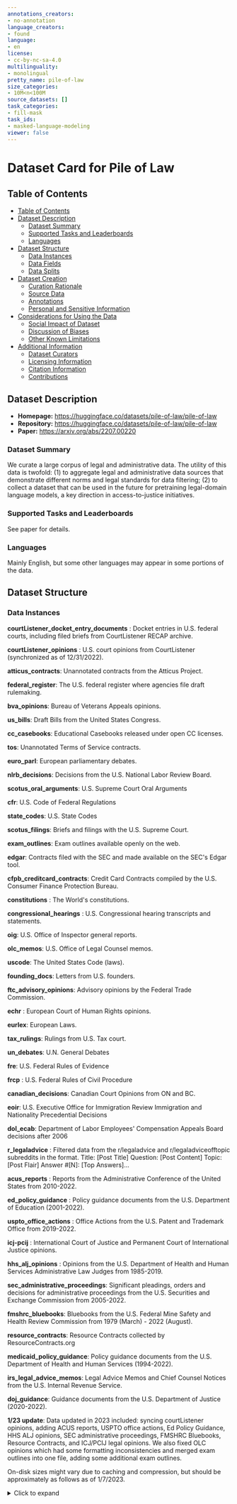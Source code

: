 ```yaml
---
annotations_creators:
- no-annotation
language_creators:
- found
language:
- en
license:
- cc-by-nc-sa-4.0
multilinguality:
- monolingual
pretty_name: pile-of-law
size_categories:
- 10M<n<100M
source_datasets: []
task_categories:
- fill-mask
task_ids:
- masked-language-modeling
viewer: false
---
```


# Dataset Card for Pile of Law

## Table of Contents
- [Table of Contents](#table-of-contents)
- [Dataset Description](#dataset-description)
  - [Dataset Summary](#dataset-summary)
  - [Supported Tasks and Leaderboards](#supported-tasks-and-leaderboards)
  - [Languages](#languages)
- [Dataset Structure](#dataset-structure)
  - [Data Instances](#data-instances)
  - [Data Fields](#data-fields)
  - [Data Splits](#data-splits)
- [Dataset Creation](#dataset-creation)
  - [Curation Rationale](#curation-rationale)
  - [Source Data](#source-data)
  - [Annotations](#annotations)
  - [Personal and Sensitive Information](#personal-and-sensitive-information)
- [Considerations for Using the Data](#considerations-for-using-the-data)
  - [Social Impact of Dataset](#social-impact-of-dataset)
  - [Discussion of Biases](#discussion-of-biases)
  - [Other Known Limitations](#other-known-limitations)
- [Additional Information](#additional-information)
  - [Dataset Curators](#dataset-curators)
  - [Licensing Information](#licensing-information)
  - [Citation Information](#citation-information)
  - [Contributions](#contributions)

## Dataset Description

- **Homepage:** https://huggingface.co/datasets/pile-of-law/pile-of-law
- **Repository:** https://huggingface.co/datasets/pile-of-law/pile-of-law
- **Paper:** https://arxiv.org/abs/2207.00220

### Dataset Summary

We curate a large corpus of legal and administrative data. The utility of this data is twofold: (1) to aggregate legal and administrative data sources that demonstrate different norms and legal standards for data filtering; (2) to collect a dataset that can be used in the future for pretraining legal-domain language models, a key direction in access-to-justice initiatives.

### Supported Tasks and Leaderboards

See paper for details.

### Languages

Mainly English, but some other languages may appear in some portions of the data.

## Dataset Structure

### Data Instances

**courtListener_docket_entry_documents** : Docket entries in U.S. federal courts, including filed briefs from CourtListener RECAP archive.

**courtListener_opinions** : U.S. court opinions from CourtListener (synchronized as of 12/31/2022).

**atticus_contracts**: Unannotated contracts from the Atticus Project.

**federal_register**: The U.S. federal register where agencies file draft rulemaking.

**bva_opinions**: Bureau of Veterans Appeals opinions.

**us_bills**: Draft Bills from the United States Congress.

**cc_casebooks**: Educational Casebooks released under open CC licenses.

**tos**: Unannotated Terms of Service contracts.

**euro_parl**: European parliamentary debates.

**nlrb_decisions**: Decisions from the U.S. National Labor Review Board.

**scotus_oral_arguments**: U.S. Supreme Court Oral Arguments

**cfr**: U.S. Code of Federal Regulations

**state_codes**: U.S. State Codes

**scotus_filings**: Briefs and filings with the U.S. Supreme Court.

**exam_outlines**: Exam outlines available openly on the web.

**edgar**: Contracts filed with the SEC and made available on the SEC's Edgar tool.

**cfpb_creditcard_contracts**: Credit Card Contracts compiled by the U.S. Consumer Finance Protection Bureau.

**constitutions** : The World's constitutions.

**congressional_hearings** : U.S. Congressional hearing transcripts and statements.

**oig**: U.S. Office of Inspector general reports.

**olc_memos**: U.S. Office of Legal Counsel memos.

**uscode**: The United States Code (laws).

**founding_docs**: Letters from U.S. founders.

**ftc_advisory_opinions**: Advisory opinions by the Federal Trade Commission.

**echr** : European Court of Human Rights opinions.

**eurlex**: European Laws.

**tax_rulings**: Rulings from U.S. Tax court.

**un_debates**: U.N. General Debates

**fre**: U.S. Federal Rules of Evidence

**frcp** : U.S. Federal Rules of Civil Procedure

**canadian_decisions**: Canadian Court Opinions from ON and BC.

**eoir**: U.S. Executive Office for Immigration Review Immigration and Nationality Precedential Decisions

**dol_ecab**: Department of Labor Employees' Compensation Appeals Board decisions after 2006

**r_legaladvice** : Filtered data from the r/legaladvice and r/legaladviceofftopic subreddits in the format. 
Title: [Post Title]
Question: [Post Content]
Topic: [Post Flair]
Answer \#[N]: [Top Answers]...

**acus_reports** : Reports from the Administrative Conference of the United States from 2010-2022.

**ed_policy_guidance** : Policy guidance documents from the U.S. Department of Education (2001-2022).

**uspto_office_actions** : Office Actions from the U.S. Patent and Trademark Office from 2019-2022.

**icj-pcij** : International Court of Justice and Permanent Court of International Justice opinions.

**hhs_alj_opinions** : Opinions from the U.S. Department of Health and Human Services Administrative Law Judges from 1985-2019.

**sec_administrative_proceedings**: Significant pleadings, orders and decisions for administrative proceedings from the U.S. Securities and Exchange Commission from 2005-2022.

**fmshrc_bluebooks**: Bluebooks from the U.S. Federal Mine Safety and Health Review Commission from 1979 (March) - 2022 (August).

**resource_contracts**: Resource Contracts collected by ResourceContracts.org

**medicaid_policy_guidance**: Policy guidance documents from the U.S. Department of Health and Human Services (1994-2022).

**irs_legal_advice_memos**: Legal Advice Memos and Chief Counsel Notices from the U.S. Internal Revenue Service.

**doj_guidance**: Guidance documents from the U.S. Department of Justice (2020-2022).

**1/23 update**: Data updated in 2023 included: syncing courtListener opinions, adding ACUS reports, USPTO office actions, Ed Policy Guidance, HHS ALJ opinions, SEC administrative proceedings, FMSHRC Bluebooks, Resource Contracts, and ICJ/PCIJ legal opinions. We also fixed OLC opinions which had some formatting inconsistencies and merged exam outlines into one file, adding some additional exam outlines.

On-disk sizes might vary due to caching and compression, but should be approximately as follows as of 1/7/2023. 

<details>
<summary>Click to expand</summary>
```bash
 % xz --list data/*.xz                      
Strms  Blocks   Compressed Uncompressed  Ratio  Check   Filename
  183     181  9,631.2 KiB     35.0 MiB  0.268  CRC64   data/train.acus_reports.jsonl.xz
    1       1  1,024.1 MiB  6,804.7 MiB  0.150  CRC64   data/train.atticus_contracts.0.jsonl.xz
    1       1  1,024.1 MiB  6,781.1 MiB  0.151  CRC64   data/train.atticus_contracts.1.jsonl.xz
    1       1  1,024.1 MiB  6,790.1 MiB  0.151  CRC64   data/train.atticus_contracts.2.jsonl.xz
    1       1  1,024.1 MiB  6,759.2 MiB  0.152  CRC64   data/train.atticus_contracts.3.jsonl.xz
    1       1    139.9 MiB    925.0 MiB  0.151  CRC64   data/train.atticus_contracts.4.jsonl.xz
    1       1  1,564.6 MiB     12.5 GiB  0.123  CRC64   data/train.bva.jsonl.xz
    1       1     29.8 MiB    154.3 MiB  0.193  CRC64   data/train.canadian_decisions.jsonl.xz
    1       1     18.5 MiB     82.6 MiB  0.224  CRC64   data/train.cc_casebooks.jsonl.xz
    1       1  3,427.3 KiB     67.2 MiB  0.050  CRC64   data/train.cfpb_cc.jsonl.xz
    1       1     72.7 MiB    582.6 MiB  0.125  CRC64   data/train.cfr.jsonl.xz
    1       1  1,056.1 MiB  4,941.9 MiB  0.214  CRC64   data/train.congressional_hearings.jsonl.xz
    1       1  3,272.4 KiB     21.3 MiB  0.150  CRC64   data/train.constitutions.jsonl.xz
    1       1  1,024.1 MiB     13.0 GiB  0.077  CRC64   data/train.courtlistenerdocketentries.0.jsonl.xz
    1       1  1,024.3 MiB     13.3 GiB  0.075  CRC64   data/train.courtlistenerdocketentries.1.jsonl.xz
    1       1  1,024.1 MiB     12.4 GiB  0.080  CRC64   data/train.courtlistenerdocketentries.2.jsonl.xz
    1       1    635.2 MiB  8,671.6 MiB  0.073  CRC64   data/train.courtlistenerdocketentries.3.jsonl.xz
    1       1    953.7 MiB  4,575.7 MiB  0.208  CRC64   data/train.courtlisteneropinions.0.jsonl.xz
    1       1    953.7 MiB  4,356.2 MiB  0.219  CRC64   data/train.courtlisteneropinions.1.jsonl.xz
    1       1    953.7 MiB  4,315.6 MiB  0.221  CRC64   data/train.courtlisteneropinions.10.jsonl.xz
    1       1    953.7 MiB  4,650.3 MiB  0.205  CRC64   data/train.courtlisteneropinions.11.jsonl.xz
    1       1    953.7 MiB  4,836.3 MiB  0.197  CRC64   data/train.courtlisteneropinions.12.jsonl.xz
    1       1    953.7 MiB  4,644.9 MiB  0.205  CRC64   data/train.courtlisteneropinions.13.jsonl.xz
    1       1    953.7 MiB  4,657.5 MiB  0.205  CRC64   data/train.courtlisteneropinions.14.jsonl.xz
    1       1    539.2 MiB  2,621.8 MiB  0.206  CRC64   data/train.courtlisteneropinions.15.jsonl.xz
    1       1    953.7 MiB  4,335.3 MiB  0.220  CRC64   data/train.courtlisteneropinions.2.jsonl.xz
    1       1    953.7 MiB  4,352.0 MiB  0.219  CRC64   data/train.courtlisteneropinions.3.jsonl.xz
    1       1    953.7 MiB  4,575.9 MiB  0.208  CRC64   data/train.courtlisteneropinions.4.jsonl.xz
    1       1    953.7 MiB  4,382.6 MiB  0.218  CRC64   data/train.courtlisteneropinions.5.jsonl.xz
    1       1    953.7 MiB  4,352.3 MiB  0.219  CRC64   data/train.courtlisteneropinions.6.jsonl.xz
    1       1    953.7 MiB  4,462.4 MiB  0.214  CRC64   data/train.courtlisteneropinions.7.jsonl.xz
    1       1    953.7 MiB  4,604.0 MiB  0.207  CRC64   data/train.courtlisteneropinions.8.jsonl.xz
    1       1    953.7 MiB  4,612.0 MiB  0.207  CRC64   data/train.courtlisteneropinions.9.jsonl.xz
  335     335  6,047.4 KiB     24.1 MiB  0.245  CRC64   data/train.doj_guidance.jsonl.xz
    1       1     41.1 MiB    305.6 MiB  0.135  CRC64   data/train.dol_ecab.jsonl.xz
    1       1     19.1 MiB    100.5 MiB  0.190  CRC64   data/train.echr.jsonl.xz
  508     507  1,502.0 KiB  4,716.7 KiB  0.318  CRC64   data/train.ed_policy_guidance.jsonl.xz
    1       1  1,372.0 MiB  9,032.6 MiB  0.152  CRC64   data/train.edgar.jsonl.xz
    1       1  3,896.6 KiB     18.6 MiB  0.205  CRC64   data/train.eoir.jsonl.xz
    1       1    140.3 MiB  1,154.7 MiB  0.121  CRC64   data/train.eurlex.jsonl.xz
    1       1     51.4 MiB    239.4 MiB  0.215  CRC64   data/train.euro_parl.jsonl.xz
    1       1    355.3 KiB  1,512.5 KiB  0.235  CRC64   data/train.examoutlines.jsonl.xz
    1       1     20.7 MiB    131.7 MiB  0.157  CRC64   data/train.federal_register.jsonl.xz
  396     396     43.9 MiB    175.7 MiB  0.250  CRC64   data/train.fmshrc.jsonl.xz
    1       1     73.4 MiB    341.7 MiB  0.215  CRC64   data/train.founding_docs.jsonl.xz
    1       1    324.2 KiB  1,459.4 KiB  0.222  CRC64   data/train.frcp.jsonl.xz
    1       1    116.1 KiB    484.9 KiB  0.239  CRC64   data/train.fre.jsonl.xz
    1       1    297.3 KiB  1,245.0 KiB  0.239  CRC64   data/train.ftc_advisory_opinions.jsonl.xz
2,084   2,083     13.4 MiB     42.2 MiB  0.318  CRC64   data/train.hhs_alj.jsonl.xz
    1       1     29.5 MiB    157.4 MiB  0.188  CRC64   data/train.ijc.jsonl.xz
  442     442  7,904.4 KiB     35.8 MiB  0.216  CRC64   data/train.irs_legal_advice_memos.jsonl.xz
  658     658  3,403.1 KiB     10.6 MiB  0.314  CRC64   data/train.medicaid_policy_guidance.jsonl.xz
    1       1    170.7 MiB    788.9 MiB  0.216  CRC64   data/train.nlrb_decisions.jsonl.xz
    1       1    218.4 MiB  1,580.3 MiB  0.138  CRC64   data/train.oig.jsonl.xz
    1       1  5,857.4 KiB     31.5 MiB  0.182  CRC64   data/train.olc_memos.jsonl.xz
    1       1     58.6 MiB    234.5 MiB  0.250  CRC64   data/train.r_legaldvice.jsonl.xz
1,639   1,639     43.7 MiB    188.1 MiB  0.232  CRC64   data/train.resource_contracts.jsonl.xz
    1       1    242.6 MiB  1,241.6 MiB  0.195  CRC64   data/train.scotus_docket_entries.jsonl.xz
    1       1     68.5 MiB    323.2 MiB  0.212  CRC64   data/train.scotus_oral.jsonl.xz
10,805  10,805     40.7 MiB    118.4 MiB  0.344  CRC64   data/train.sec.jsonl.xz
    1       1    705.0 MiB  5,019.9 MiB  0.140  CRC64   data/train.state_code.jsonl.xz
    1       1     75.2 MiB    540.8 MiB  0.139  CRC64   data/train.taxrulings.jsonl.xz
    1       1    273.6 KiB  1,318.5 KiB  0.207  CRC64   data/train.tos.jsonl.xz
    1       1     22.6 MiB    108.1 MiB  0.209  CRC64   data/train.undebates.jsonl.xz
    1       1    167.6 MiB  1,119.6 MiB  0.150  CRC64   data/train.us_bills.jsonl.xz
    1       1     25.3 MiB    196.1 MiB  0.129  CRC64   data/train.uscode.jsonl.xz
    1       1  1,713.2 MiB     33.7 GiB  0.050  CRC64   data/train.uspto_oab.jsonl.xz
   54      54  2,960.9 KiB     11.0 MiB  0.264  CRC64   data/validation.acus_reports.jsonl.xz
    1       1  1,024.1 MiB  6,797.1 MiB  0.151  CRC64   data/validation.atticus_contracts.0.jsonl.xz
    1       1    374.6 MiB  2,471.7 MiB  0.152  CRC64   data/validation.atticus_contracts.1.jsonl.xz
    1       1    523.0 MiB  4,258.9 MiB  0.123  CRC64   data/validation.bva.jsonl.xz
    1       1      9.8 MiB     50.5 MiB  0.195  CRC64   data/validation.canadian_decisions.jsonl.xz
    1       1  4,281.5 KiB     19.1 MiB  0.219  CRC64   data/validation.cc_casebooks.jsonl.xz
    1       1  1,532.6 KiB     19.6 MiB  0.077  CRC64   data/validation.cfpb_cc.jsonl.xz
    1       1     23.3 MiB    190.4 MiB  0.122  CRC64   data/validation.cfr.jsonl.xz
    1       1    347.4 MiB  1,620.7 MiB  0.214  CRC64   data/validation.congressional_hearings.jsonl.xz
    1       1  1,102.4 KiB  6,733.0 KiB  0.164  CRC64   data/validation.constitutions.jsonl.xz
    1       1  1,024.1 MiB     10.7 GiB  0.094  CRC64   data/validation.courtlistenerdocketentries.0.jsonl.xz
    1       1    473.7 MiB  5,225.2 MiB  0.091  CRC64   data/validation.courtlistenerdocketentries.1.jsonl.xz
    1       1    953.7 MiB  4,391.3 MiB  0.217  CRC64   data/validation.courtlisteneropinions.0.jsonl.xz
    1       1    953.7 MiB  4,406.9 MiB  0.216  CRC64   data/validation.courtlisteneropinions.1.jsonl.xz
    1       1    953.8 MiB  4,436.7 MiB  0.215  CRC64   data/validation.courtlisteneropinions.2.jsonl.xz
    1       1    953.7 MiB  4,476.9 MiB  0.213  CRC64   data/validation.courtlisteneropinions.3.jsonl.xz
    1       1    953.7 MiB  4,618.0 MiB  0.207  CRC64   data/validation.courtlisteneropinions.4.jsonl.xz
    1       1    238.5 MiB  1,147.4 MiB  0.208  CRC64   data/validation.courtlisteneropinions.5.jsonl.xz
  100     100  1,778.7 KiB  7,371.5 KiB  0.241  CRC64   data/validation.doj_guidance.jsonl.xz
    1       1     13.8 MiB    101.5 MiB  0.136  CRC64   data/validation.dol_ecab.jsonl.xz
    1       1  4,132.1 KiB     20.8 MiB  0.194  CRC64   data/validation.echr.jsonl.xz
  174     173    490.5 KiB  1,564.9 KiB  0.313  CRC64   data/validation.ed_policy_guidance.jsonl.xz
    1       1    453.6 MiB  2,978.9 MiB  0.152  CRC64   data/validation.edgar.jsonl.xz
    1       1  1,340.0 KiB  6,294.8 KiB  0.213  CRC64   data/validation.eoir.jsonl.xz
    1       1     49.1 MiB    393.7 MiB  0.125  CRC64   data/validation.eurlex.jsonl.xz
    1       1     17.0 MiB     79.0 MiB  0.215  CRC64   data/validation.euro_parl.jsonl.xz
    1       1    103.7 KiB    547.9 KiB  0.189  CRC64   data/validation.examoutlines.jsonl.xz
    1       1  7,419.0 KiB     45.7 MiB  0.158  CRC64   data/validation.federal_register.jsonl.xz
  120     120     13.5 MiB     53.9 MiB  0.250  CRC64   data/validation.fmshrc.jsonl.xz
    1       1     25.3 MiB    113.2 MiB  0.224  CRC64   data/validation.founding_docs.jsonl.xz
    1       1     63.5 KiB    248.8 KiB  0.255  CRC64   data/validation.frcp.jsonl.xz
    1       1     58.4 KiB    226.7 KiB  0.257  CRC64   data/validation.fre.jsonl.xz
    1       1    117.4 KiB    419.1 KiB  0.280  CRC64   data/validation.ftc_advisory_opinions.jsonl.xz
  722     721  4,900.2 KiB     15.1 MiB  0.318  CRC64   data/validation.hhs_alj.jsonl.xz
    1       1     10.0 MiB     52.3 MiB  0.191  CRC64   data/validation.ijc.jsonl.xz
  161     161  3,791.0 KiB     17.7 MiB  0.209  CRC64   data/validation.irs_legal_advice_memos.jsonl.xz
  214     214  1,101.1 KiB  3,411.1 KiB  0.323  CRC64   data/validation.medicaid_policy_guidance.jsonl.xz
    1       1     55.8 MiB    257.8 MiB  0.217  CRC64   data/validation.nlrb_decisions.jsonl.xz
    1       1     80.0 MiB    603.7 MiB  0.132  CRC64   data/validation.oig.jsonl.xz
    1       1  1,826.2 KiB  9,874.6 KiB  0.185  CRC64   data/validation.olc_memos.jsonl.xz
    1       1     19.7 MiB     78.7 MiB  0.251  CRC64   data/validation.r_legaldvice.jsonl.xz
  584     584     15.3 MiB     63.5 MiB  0.241  CRC64   data/validation.resource_contracts.jsonl.xz
    1       1     86.4 MiB    422.5 MiB  0.204  CRC64   data/validation.scotus_docket_entries.jsonl.xz
    1       1     23.1 MiB    109.0 MiB  0.212  CRC64   data/validation.scotus_oral.jsonl.xz
3,559   3,559     13.0 MiB     37.7 MiB  0.344  CRC64   data/validation.sec.jsonl.xz
    1       1    371.8 MiB  2,678.4 MiB  0.139  CRC64   data/validation.state_code.jsonl.xz
    1       1     24.8 MiB    177.4 MiB  0.140  CRC64   data/validation.taxrulings.jsonl.xz
    1       1     92.7 KiB    381.6 KiB  0.243  CRC64   data/validation.tos.jsonl.xz
    1       1  7,705.6 KiB     35.5 MiB  0.212  CRC64   data/validation.undebates.jsonl.xz
    1       1     53.8 MiB    356.3 MiB  0.151  CRC64   data/validation.us_bills.jsonl.xz
    1       1     15.2 MiB    117.5 MiB  0.129  CRC64   data/validation.uscode.jsonl.xz
    1       1    885.5 MiB     11.2 GiB  0.077  CRC64   data/validation.uspto_oab.jsonl.xz
-------------------------------------------------------------------------------
22,839  22,833     41.0 GiB    291.5 GiB  0.141  CRC64   119 files

```
</details>

### Data Fields

- text: the document text
- created_timestamp: If the original source provided a timestamp when the document was created we provide this as well. Note, these may be inaccurate. For example CourtListener case opinions provide the timestamp of when it was uploaded to CourtListener not when the opinion was published. We welcome pull requests to correct this field if such inaccuracies are discovered.
- downloaded_timestamp: When the document was scraped.
- url: the source url

### Data Splits

There is a train/validation split for each subset of the data. 75%/25%. Note, we do not use the validation set for any downstream tasks nor do we filter out any data from downstream tasks. Please filter as needed before training models or feel free to use a different dataset split.

## Dataset Creation

### Curation Rationale

We curate a large corpus of legal and administrative data. The utility of this data is twofold: (1) to aggregate legal and administrative data sources that demonstrate different norms and legal standards for data filtering; (2) to collect a dataset that can be used in the future for pretraining legal-domain language models, a key direction in access-to-justice initiatives. As such, data sources are curated to inform: (1) legal analysis, knowledge, or understanding; (2) argument formation; (3) privacy filtering standards. Sources like codes and laws tend to inform (1). Transcripts and court filings tend to inform (2). Opinions tend to inform (1) and (3).

### Source Data

#### Initial Data Collection and Normalization

We do not normalize the data, but we provide dataset creation code and relevant urls in https://github.com/Breakend/PileOfLaw

#### Who are the source language producers?

Varied (see sources above).

### Personal and Sensitive Information

This dataset may contain personal and sensitive information. However, this has been previously filtered by the relevant government and federal agencies that weigh the harms of revealing this information against the benefits of transparency. If you encounter something particularly harmful, please file a takedown request with the upstream source and notify us in the communities tab. We will then remove the content. We cannot enable more restrictive licensing because upstream sources may restrict using a more restrictive license. However, we ask that all users of this data respect the upstream licenses and restrictions. Per the standards of CourtListener, we do not allow indexing of this data by search engines and we ask that others do not also. Please do not turn on anything that allows the data to be easily indexed.

## Considerations for Using the Data

### Social Impact of Dataset

We hope that this dataset will provide more mechanisms for doing data work. As we describe in the paper, the internal variation allows contextual privacy rules to be learned. If robust mechanisms for this are developed they can applied more broadly. This dataset can also potentially be used for legal language model pretraining. As discussed in ``On the Opportunities and Risks of Foundation Models'', legal language models can help improve access to justice in various ways. But they can also be used in potentially harmful ways. While such models are not ready for most production environments and are the subject of significant research, we ask that model creators using this data, particularly when creating generative models, consider the impacts of their model and make a good faith effort to weigh the benefits against the harms of their method. Our license and many of the sub-licenses also restrict commercial usage.

### Discussion of Biases

The data reflects the biases of governments and courts. As we discuss in our work, these can be significant, though more recent text will likely be less overtly toxic. Please see the above statement and embark on any model uses responsibly.

### Other Known Limitations

We mainly focus on U.S. and English-speaking legal sources, though we include some European and Canadian resources.

## Additional Information

### Licensing Information

 CreativeCommons Attribution-NonCommercial-ShareAlike 4.0 International. But individual sources may have other licenses. See paper for details. Some upstream data sources request that indexing be disabled. As such please **do not re-host any data in a way that can be indexed by search engines.**

### No Representations

We do not make any representation that the legal information provided here is accurate. It is meant for research purposes only. For the authoritative and updated source of information please refer directly to the governing body which provides the latest laws, rules, and regulations relevant to you.

### DMCA Takedown Requests

Pile of Law follows the notice and takedown procedures in the Digital Millennium Copyright Act (DMCA), 17 U.S.C. Section 512.

If you believe content on Pile of Law violates your copyright, please immediately notify its operators by sending a message with the information described below. Please use the subject "Copyright" in your message. If Pile of Law's operators act in response to an infringement notice, they will make a good-faith attempt to contact the person who contributed the content using the most recent email address that person provided to Pile of Law.

Under the DMCA, you may be held liable for damages based on material misrepresentations in your infringement notice. You must also make a good-faith evaluation of whether the use of your content is a fair use, because fair uses are not infringing. See 17 U.S.C. Section 107 and Lenz v. Universal Music Corp., No. 13-16106 (9th Cir. Sep. 14, 2015). If you are not sure if the content you want to report infringes your copyright, you should first contact a lawyer.

The DMCA requires that all infringement notices must include all of the following:

+ A signature of the copyright owner or a person authorized to act on the copyright owner's behalf
+ An identification of the copyright claimed to have been infringed
+ A description of the nature and location of the material that you claim to infringe your copyright, in sufficient detail to allow Pile of Law to find and positively identify that material
+ Your name, address, telephone number, and email address
+ A statement that you believe in good faith that the use of the material that you claim to infringe your copyright is not authorized by law, or by the copyright owner or such owner's agent
+ A statement, under penalty of perjury, that all of the information contained in your infringement notice is accurate
+ A statement, under penalty of perjury, that you are either the copyright owner or a person authorized to act on their behalf.

Pile of Law will respond to all DMCA-compliant infringement notices, including, as required or appropriate, by removing the offending material or disabling all links to it.

All received infringement notices may be posted in full to the Lumen database (previously known as the Chilling Effects Clearinghouse). 

All takedown requests with the above information should be posted to the Communities tab.

This removal notice has been modified from the (CourtListener DMCA takedown notice)[https://www.courtlistener.com/terms/].

### Citation Information

For a citation to this work:

```
@misc{hendersonkrass2022pileoflaw,
  url = {https://arxiv.org/abs/2207.00220},
  author = {Henderson*, Peter and Krass*, Mark S. and Zheng, Lucia and Guha, Neel and Manning, Christopher D. and Jurafsky, Dan and Ho, Daniel E.},
  title = {Pile of Law: Learning Responsible Data Filtering from the Law and a 256GB Open-Source Legal Dataset},
  publisher = {arXiv},
  year = {2022}
}
```

Since this dataset also includes several other data sources with citations, please refer to our paper and cite the additional relevant work in addition to our own work.